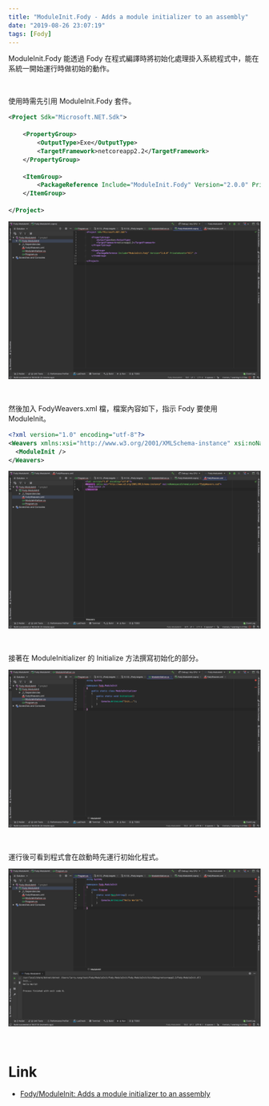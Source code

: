 ```yaml
---
title: "ModuleInit.Fody - Adds a module initializer to an assembly"
date: "2019-08-26 23:07:19"
tags: [Fody]
---
```



ModuleInit.Fody 能透過 Fody 在程式編譯時將初始化處理掛入系統程式中，能在系統一開始運行時做初始的動作。  

<!-- More -->

</br>


使用時需先引用 ModuleInit.Fody 套件。

```xml
<Project Sdk="Microsoft.NET.Sdk">

    <PropertyGroup>
        <OutputType>Exe</OutputType>
        <TargetFramework>netcoreapp2.2</TargetFramework>
    </PropertyGroup>

    <ItemGroup>
        <PackageReference Include="ModuleInit.Fody" Version="2.0.0" PrivateAssets="All" />
    </ItemGroup>

</Project>
```

![1.png](1.png)

</br>


然後加入 FodyWeavers.xml 檔，檔案內容如下，指示 Fody 要使用 ModuleInit。

```xml
<?xml version="1.0" encoding="utf-8"?>
<Weavers xmlns:xsi="http://www.w3.org/2001/XMLSchema-instance" xsi:noNamespaceSchemaLocation="FodyWeavers.xsd">
  <ModuleInit />
</Weavers>
```

![2.png](2.png)

</br>


接著在 ModuleInitializer 的 Initialize 方法撰寫初始化的部分。

![3.png](3.png)

</br>


運行後可看到程式會在啟動時先運行初始化程式。  

![4.png](4.png)

</br>


Link
====
* [Fody/ModuleInit: Adds a module initializer to an assembly](https://github.com/Fody/ModuleInit)
